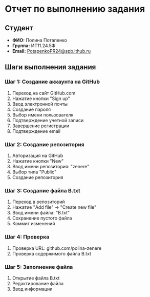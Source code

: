 # Отчет по выполнению задания

## Студент
- **ФИО:** Полина Потапенко
- **Группа:** ИТ11.24.5Ф  
- **Email:** PotapenkoPR24@spb.ithub.ru

## Шаги выполнения задания

### Шаг 1: Создание аккаунта на GitHub
1. Переход на сайт GitHub.com
2. Нажатие кнопки "Sign up"
3. Ввод электронной почты
4. Создание пароля
5. Выбор имени пользователя
6. Подтверждение учетной записи
7. Завершение регистрации
8. Подтверждение email

### Шаг 2: Создание репозитория
1. Авторизация на GitHub
2. Нажатие кнопки "New"
3. Ввод имени репозитория: "zenere"
4. Выбор типа "Public"
5. Создание репозитория

### Шаг 3: Создание файла B.txt
1. Переход в репозиторий
2. Нажатие "Add file" → "Create new file"
3. Ввод имени файла: "B.txt"
4. Сохранение пустого файла
5. Коммит изменений

### Шаг 4: Проверка
1. Проверка URL: github.com/polina-zenere
2. Проверка содержимого файла B.txt

### Шаг 5: Заполнение файла
1. Открытие файла B.txt
2. Редактирование файла
3. Ввод информации
